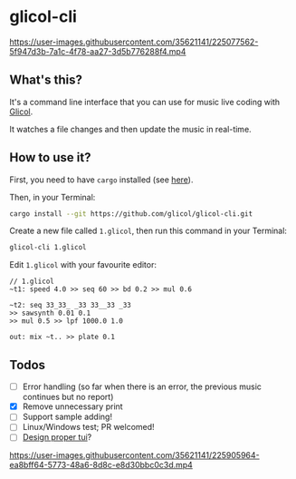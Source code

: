 # glicol-cli

https://user-images.githubusercontent.com/35621141/225077562-5f947d3b-7a1c-4f78-aa27-3d5b776288f4.mp4

## What's this?

It's a command line interface that you can use for music live coding with [Glicol](https://glicol.org).

It watches a file changes and then update the music in real-time.

## How to use it?

First, you need to have `cargo` installed (see [here](https://doc.rust-lang.org/cargo/getting-started/installation.html)).

Then, in your Terminal:

```sh
cargo install --git https://github.com/glicol/glicol-cli.git
```

Create a new file called `1.glicol`, then run this command in your Terminal:
```sh
glicol-cli 1.glicol
```

Edit `1.glicol` with your favourite editor:

```
// 1.glicol
~t1: speed 4.0 >> seq 60 >> bd 0.2 >> mul 0.6
    
~t2: seq 33_33_ _33 33__33 _33
>> sawsynth 0.01 0.1
>> mul 0.5 >> lpf 1000.0 1.0

out: mix ~t.. >> plate 0.1
```

## Todos

- [ ] Error handling (so far when there is an error, the previous music continues but no report)
- [x] Remove unnecessary print
- [ ] Support sample adding!
- [ ] Linux/Windows test; PR welcomed!
- [ ] [Design proper tui](https://github.com/glicol/glicol-cli/issues/1)?

https://user-images.githubusercontent.com/35621141/225905964-ea8bff64-5773-48a6-8d8c-e8d30bbc0c3d.mp4
